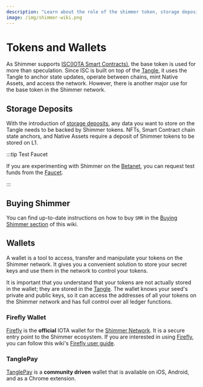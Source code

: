 ```yaml
---
description: "Learn about the role of the shimmer token, storage deposits, where to buy SMR and the recommended wallets."
image: /img/shimmer-wiki.png
---
```

# Tokens and Wallets

As Shimmer supports [ISC(IOTA Smart Contracts)](https://wiki.iota.org/shimmer/smart-contracts/overview/), the base token
is used for more than speculation. Since ISC is built on top of
the [Tangle](https://wiki.iota.org/shimmer/learn/tangle/), it uses the Tangle to anchor state updates,
operate between chains, mint Native Assets, and access the network. However, there is another major use for the base token in the Shimmer network.

## Storage Deposits

With the introduction
of [storage deposits](https://wiki.iota.org/shimmer/introduction/explanations/what_is_stardust/storage_deposit/), any
data you want to store on the Tangle needs to be backed by Shimmer tokens. NFTs, Smart Contract chain state anchors, and Native Assets
require a deposit of Shimmer tokens to be stored on L1.

:::tip Test Faucet

If you are experimenting with Shimmer on the [Betanet](networks.md#shimmer-beta), you can request test funds from
the [Faucet](networks.md#the-faucet).

:::

## Buying Shimmer

You can find up-to-date instructions on how to buy `SMR` in
the [Buying Shimmer section](https://wiki.iota.org/shimmer/learn/token/buying/) of this wiki.

## Wallets

A wallet is a tool to access, transfer and manipulate your tokens on the Shimmer network. It gives you a convenient
solution to store your secret keys and use them in the network to control your tokens.

It is important that you understand that your tokens are not actually stored in the wallet; they are stored in
the [Tangle](https://wiki.iota.org/shimmer/learn/tangle/). The wallet knows your seed's private
and public keys, so it can access the addresses of all your
tokens on the Shimmer network and has full control over all ledger functions.

### Firefly Wallet

[Firefly](https://wiki.iota.org/shimmer/use/wallets/firefly/general/) is the **official** IOTA wallet for
the [Shimmer Network](networks.md). It is a secure entry point to the Shimmer ecosystem. If you are interested in using
[Firefly](https://firefly.iota.org/), you can follow this
wiki's [Firefly user guide](https://wiki.iota.org/shimmer/use/wallets/firefly/user-guide/).

### TanglePay

[TanglePay](https://tanglepay.com/) is a **community driven** wallet that is available on iOS, Android, and as a Chrome
extension.
